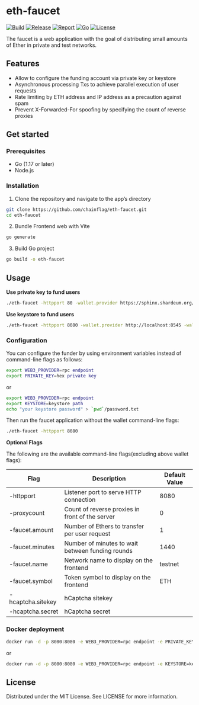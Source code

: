 # eth-faucet

[![Build](https://img.shields.io/github/actions/workflow/status/chainflag/eth-faucet/build.yml?branch=main)](https://github.com/chainflag/eth-faucet/actions/workflows/build.yml)
[![Release](https://img.shields.io/github/v/release/chainflag/eth-faucet)](https://github.com/chainflag/eth-faucet/releases)
[![Report](https://goreportcard.com/badge/github.com/chainflag/eth-faucet)](https://goreportcard.com/report/github.com/chainflag/eth-faucet)
[![Go](https://img.shields.io/github/go-mod/go-version/chainflag/eth-faucet)](https://go.dev/)
[![License](https://img.shields.io/github/license/chainflag/eth-faucet)](https://github.com/chainflag/eth-faucet/blob/main/LICENSE)

The faucet is a web application with the goal of distributing small amounts of Ether in private and test networks.

## Features

* Allow to configure the funding account via private key or keystore
* Asynchronous processing Txs to achieve parallel execution of user requests
* Rate limiting by ETH address and IP address as a precaution against spam
* Prevent X-Forwarded-For spoofing by specifying the count of reverse proxies

## Get started

### Prerequisites

* Go (1.17 or later)
* Node.js

### Installation

1. Clone the repository and navigate to the app’s directory
```bash
git clone https://github.com/chainflag/eth-faucet.git
cd eth-faucet
```

2. Bundle Frontend web with Vite
```bash
go generate
```

3. Build Go project 
```bash
go build -o eth-faucet
```

## Usage

**Use private key to fund users**

```bash
./eth-faucet -httpport 80 -wallet.provider https://sphinx.shardeum.org/ -wallet.privkey 10e9b8b8ffda4718fc2469c93e7624c0132b10c8bf75d7c8c308c821a70516cf -faucet.amount 15
```

**Use keystore to fund users**

```bash
./eth-faucet -httpport 8080 -wallet.provider http://localhost:8545 -wallet.keyjson keystore -wallet.keypass password.txt
```

### Configuration

You can configure the funder by using environment variables instead of command-line flags as follows:
```bash
export WEB3_PROVIDER=rpc endpoint
export PRIVATE_KEY=hex private key
```

or

```bash
export WEB3_PROVIDER=rpc endpoint
export KEYSTORE=keystore path
echo "your keystore password" > `pwd`/password.txt
```

Then run the faucet application without the wallet command-line flags:
```bash
./eth-faucet -httpport 8080
```

**Optional Flags**

The following are the available command-line flags(excluding above wallet flags):

| Flag              | Description                                      | Default Value |
|-------------------|--------------------------------------------------|---------------|
| -httpport         | Listener port to serve HTTP connection           | 8080          |
| -proxycount       | Count of reverse proxies in front of the server  | 0             |
| -faucet.amount    | Number of Ethers to transfer per user request    | 1             |
| -faucet.minutes   | Number of minutes to wait between funding rounds | 1440          |
| -faucet.name      | Network name to display on the frontend          | testnet       |
| -faucet.symbol    | Token symbol to display on the frontend          | ETH           |
| -hcaptcha.sitekey | hCaptcha sitekey                                 |               |
| -hcaptcha.secret  | hCaptcha secret                                  |               |

### Docker deployment

```bash
docker run -d -p 8080:8080 -e WEB3_PROVIDER=rpc endpoint -e PRIVATE_KEY=hex private key chainflag/eth-faucet:1.1.0
```

or

```bash
docker run -d -p 8080:8080 -e WEB3_PROVIDER=rpc endpoint -e KEYSTORE=keystore path -v `pwd`/keystore:/app/keystore -v `pwd`/password.txt:/app/password.txt chainflag/eth-faucet:1.1.0
```

## License

Distributed under the MIT License. See LICENSE for more information.
